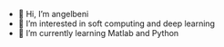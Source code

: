 - 👋 Hi, I’m angelbeni
- 👀 I’m interested in soft computing and deep learning
- 🌱 I’m currently learning Matlab and Python


